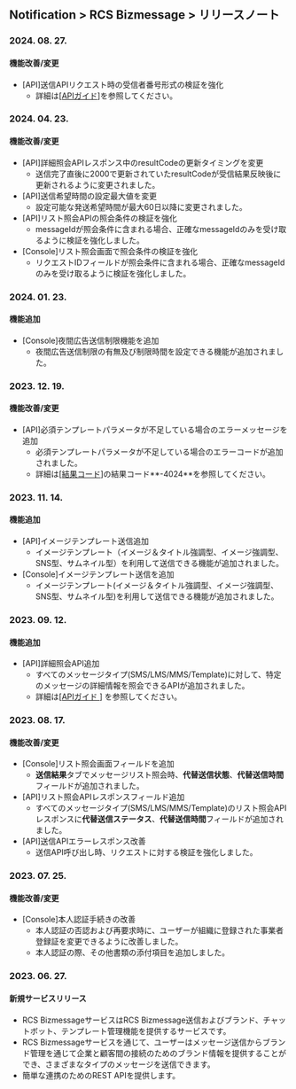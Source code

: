 ## Notification > RCS Bizmessage > リリースノート

### 2024. 08. 27.
#### 機能改善/変更
* [API]送信APIリクエスト時の受信者番号形式の検証を強化
  * 詳細は[[APIガイド](./api-guide/#_1)]を参照してください。

### 2024. 04. 23.
#### 機能改善/変更
* [API]詳細照会APIレスポンス中のresultCodeの更新タイミングを変更
  * 送信完了直後に2000で更新されていたresultCodeが受信結果反映後に更新されるように変更されました。
* [API]送信希望時間の設定最大値を変更
  * 設定可能な発送希望時間が最大60日以降に変更されました。
* [API]リスト照会APIの照会条件の検証を強化
  * messageIdが照会条件に含まれる場合、正確なmessageIdのみを受け取るように検証を強化しました。
* [Console]リスト照会画面で照会条件の検証を強化
  * リクエストIDフィールドが照会条件に含まれる場合、正確なmessageIdのみを受け取るように検証を強化しました。

### 2024. 01. 23.
#### 機能追加
* [Console]夜間広告送信制限機能を追加
  * 夜間広告送信制限の有無及び制限時間を設定できる機能が追加されました。 

### 2023. 12. 19.
#### 機能改善/変更
* [API]必須テンプレートパラメータが不足している場合のエラーメッセージを追加
    * 必須テンプレートパラメータが不足している場合のエラーコードが追加されました。
    * 詳細は[[結果コード](./result-code/#_1)]の結果コード**-4024**を参照してください。

### 2023. 11. 14.
#### 機能追加
* [API]イメージテンプレート送信追加
    * イメージテンプレート（イメージ＆タイトル強調型、イメージ強調型、SNS型、サムネイル型）を利用して送信できる機能が追加されました。
* [Console]イメージテンプレート送信を追加
    * イメージテンプレート(イメージ＆タイトル強調型、イメージ強調型、SNS型、サムネイル型)を利用して送信できる機能が追加されました。

### 2023. 09. 12.
#### 機能追加
* [API]詳細照会API追加
    * すべてのメッセージタイプ(SMS/LMS/MMS/Template)に対して、特定のメッセージの詳細情報を照会できるAPIが追加されました。
    * 詳細は[[APIガイド ](./api-guide/#_3)] を参照してください。

### 2023. 08. 17.
#### 機能改善/変更
* [Console]リスト照会画面フィールドを追加
    * **送信結果**タブでメッセージリスト照会時、**代替送信状態**、**代替送信時間**フィールドが追加されました。
* [API]リスト照会APIレスポンスフィールド追加
    * すべてのメッセージタイプ(SMS/LMS/MMS/Template)のリスト照会APIレスポンスに**代替送信ステータス**、**代替送信時間**フィールドが追加されました。
* [API]送信APIエラーレスポンス改善
    * 送信API呼び出し時、リクエストに対する検証を強化しました。

### 2023. 07. 25.
#### 機能改善/変更
* [Console]本人認証手続きの改善
    * 本人認証の否認および再要求時に、ユーザーが組織に登録された事業者登録証を変更できるように改善しました。
    * 本人認証の際、その他書類の添付項目を追加しました。

### 2023. 06. 27.

#### 新規サービスリリース
* RCS BizmessageサービスはRCS Bizmessage送信およびブランド、チャットボット、テンプレート管理機能を提供するサービスです。
* RCS Bizmessageサービスを通じて、ユーザーはメッセージ送信からブランド管理を通じて企業と顧客間の接続のためのブランド情報を提供することができ、さまざまなタイプのメッセージを送信できます。
* 簡単な連携のためのREST APIを提供します。
